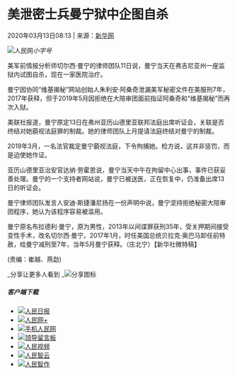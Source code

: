 # 美泄密士兵曼宁狱中企图自杀

2020年03月13日08:13 | 来源：[新华网](http://www.xinhuanet.com/)

![人民网](/img/2020wbc/imgs/icon_type.png)_小字号_

美军前情报分析师切尔西·曼宁的律师团队11日说，曼宁当天在弗吉尼亚州一座监狱内试图自杀，现在一家医院治疗。

曼宁因协同“维基揭秘”网站创始人朱利安·阿桑奇泄漏美军秘密文件在美服刑7年，2017年获释，但于2019年5月因拒绝在大陪审团面前指证阿桑奇和“维基揭秘”而再次入狱。

美联社报道，曼宁原定13日在弗州亚历山德里亚联邦法庭出席听证会，关联是否终结对她藐视法庭罪的制裁。她的律师团队上月提请法庭终结对曼宁的制裁。

2019年3月，一名法官裁定曼宁藐视法庭，下令拘捕她。检方说，这并非惩罚，而是迫使她作证。

亚历山德里亚治安官达纳·劳霍恩说，曼宁当天中午在拘留中心出事，事件已获妥善处理。曼宁的一个支持者网站说，曼宁已被送医，正在恢复中，仍准备出席13日的听证会。

曼宁律师团队发言人安迪·斯捷潘尼扬在一份声明中说，曼宁坚持拒绝秘密大陪审团程序，她认为该程序容易被滥用。

曼宁原名布拉德利·曼宁，原为男性，2013年以间谍罪获刑35年，受关押期间接受变性手术，改名切尔西·曼宁。2017年1月，时任美国总统贝拉克·奥巴马卸任前特赦，给曼宁减刑至7年，当年5月曼宁获释。（庄北宁）【新华社微特稿】

(责编：崔越、燕勐)

_分享让更多人看到 _![分享图标](/img/2020wbc/imgs/share.png) 

##### 客户端下载

-   [![](/img/2020wbc/imgs/icon_download_rmrb.png)人民日报](http://www.people.com.cn/GB/123231/365206/index.html)
-   [![](/img/2020wbc/imgs/icon_download_rmwj1.png)人民网+](http://www.people.cn/app/download.html)
-   [![](/img/2020wbc/imgs/icon_download_rmw.png)手机人民网](http://www.people.com.cn/GB/123231/365208/index.html)
-   [![](/img/2020wbc/imgs/icon_download_ly.png)领导留言板](http://leaders.people.com.cn/GB/178291/407226/index.html)
-   [![](/img/2020wbc/imgs/icon_download_video.png)人民视频](http://5g.people.cn/rmspdown/)
-   [![](/img/2020wbc/imgs/icon_download_zy.png)人民智云](http://www.people.cn/rmzy/download.html)
-   [![](/img/2020wbc/imgs/icon_download_zz.png)人民智作](http://coo.people.cn/)
<!-- tcd_original_link http://world.people.com.cn/n1/2020/0313/c1002-31630013.html -->
